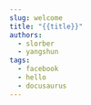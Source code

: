 ```yaml
---
slug: welcome
title: "{{title}}"
authors:
  - slorber
  - yangshun
tags:
  - facebook
  - hello
  - docusaurus
---
```

